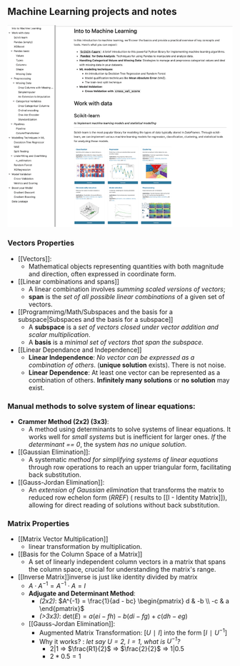 ## Machine Learning projects and notes

![Minesweeper Game](assets/ml-notes.png)

### Vectors Properties
- [[Vectors]]: 
	- Mathematical objects representing quantities with both magnitude and direction, often expressed in coordinate form.
- [[Linear combinations and spans]]
	- A linear combination involves *summing scaled versions of vectors*; 
	- **span** is the *set of all possible linear combinations* of a given set of vectors.
- [[Programmimg/Math/Subspaces and the basis for a subspace|Subspaces and the basis for a subspace]]
	- A **subspace** is a *set of vectors closed under vector addition and scalar multiplication*. 
	- A **basis** is a *minimal set of vectors that span the subspace.*
- [[Linear Dependance and Independence]]
	- **Linear Independence**: *No vector can be expressed as a combination of others*. (**unique solution** exists). There is not noise. 
	- **Linear Dependence**: At least one vector can be represented as a combination of others. **Infinitely many solutions** or **no solution** may exist.

### Manual methods to solve system of linear equations:

- **Crammer Method (2x2) (3x3)**: 
	- A method using determinants to solve systems of linear equations. It works well for *small systems* but is inefficient for larger ones. *If* the *determinant == 0*, the system *has no unique solution*.
- [[Gaussian Elimination]]: 
	- A systematic *method for simplifying systems of linear equations* through row operations to reach an upper triangular form, facilitating back substitution.
- [[Gauss-Jordan Elimination]]: 
	- An *extension of Gaussian elimination* that transforms the matrix to reduced row echelon form (*RREF*)  ( results to [[I - Identity Matrix]]), allowing for direct reading of solutions without back substitution.

### Matrix Properties

-  [[Matrix Vector Multiplication]]
	- linear transformation by multiplication.
- [[Basis for the Column Space of a Matrix]]
	- A set of linearly independent column vectors in a matrix that spans the column space, crucial for understanding the matrix's range.
- [[Inverse Matrix]]inverse is just like identity divided by matrix
	- $A \cdot A^{-1} = A^{-1} \cdot A = I$
	- **Adjugate and Determinant Method**: 
		- *(2x2)*: $A^{-1} = \frac{1}{ad - bc} \begin{pmatrix} d & -b \\ -c & a \end{pmatrix}$
		- *(>3x3)*: $\text{det}(E) = a(ei - fh) - b(di - fg) + c(dh - eg)$
	- [[Gauss-Jordan Elimination]]: 
		- Augmented Matrix Transformation: $[U ∣ I]$ into the form $[I ∣ U^{-1}]$ 
		- Why it works? : *let say $U=2$, $I=1$, what is $U^{-1}$?*
			- $2 | 1$ => $\frac{R1}{2}$ => $\frac{2}{2}$ => $1|0.5$
			- $2*0.5=1$
